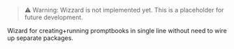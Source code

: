 > ⚠ Warning: Wizzard is not implemented yet. This is a placeholder for future development.

Wizard for creating+running promptbooks in single line without need to wire up separate packages.

<!--
TODO: [🧙‍♂️]
-->
